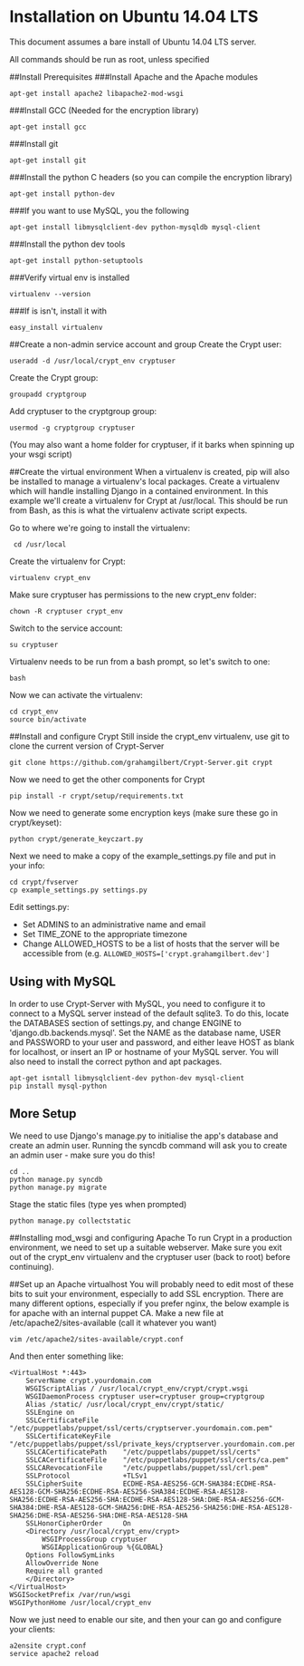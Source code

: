 Installation on Ubuntu 14.04 LTS
=====================
This document assumes a bare install of Ubuntu 14.04 LTS server. 

All commands should be run as root, unless specified

##Install Prerequisites
###Install Apache and the Apache modules

 	apt-get install apache2 libapache2-mod-wsgi

###Install GCC (Needed for the encryption library)

	apt-get install gcc

###Install git

	apt-get install git

###Install the python C headers (so you can compile  the encryption library)

	apt-get install python-dev

###If you want to use MySQL, you the following

	apt-get install libmysqlclient-dev python-mysqldb mysql-client

###Install the python dev tools

	apt-get install python-setuptools

###Verify virtual env is installed

	virtualenv --version

###If is isn't, install it with 

	easy_install virtualenv

##Create a non-admin service account and group
Create the Crypt user:

	useradd -d /usr/local/crypt_env cryptuser

Create the Crypt group:

	groupadd cryptgroup

Add cryptuser to the cryptgroup group:

	usermod -g cryptgroup cryptuser

(You may also want a home folder for cryptuser, if it barks when 
spinning up your wsgi script)

##Create the virtual environment
When a virtualenv is created, pip will also be installed to manage a 
virtualenv's local packages. Create a virtualenv which will handle 
installing Django in a contained environment. In this example we'll 
create a virtualenv for Crypt at /usr/local. This should be run from 
Bash, as this is what the virtualenv activate script expects.

Go to where we're going to install the virtualenv:

	 cd /usr/local

Create the virtualenv for Crypt:

	virtualenv crypt_env

Make sure cryptuser has permissions to the new crypt_env folder:

	chown -R cryptuser crypt_env

Switch to the service account:

	su cryptuser

Virtualenv needs to be run from a bash prompt, so let's switch to one:

	bash

Now we can activate the virtualenv:

	cd crypt_env
	source bin/activate

##Install and configure Crypt
Still inside the crypt_env virtualenv, use git to clone the current 
version of Crypt-Server

	git clone https://github.com/grahamgilbert/Crypt-Server.git crypt

Now we need to get the other components for Crypt

	pip install -r crypt/setup/requirements.txt

Now we need to generate some encryption keys (make sure these go in crypt/keyset):

	python crypt/generate_keyczart.py

Next we need to make a copy of the example_settings.py file and put 
in your info:

	cd crypt/fvserver
	cp example_settings.py settings.py

Edit settings.py:

* Set ADMINS to an administrative name and email
* Set TIME_ZONE to the appropriate timezone
* Change ALLOWED_HOSTS to be a list of hosts that the server will be 
accessible from (e.g. ``ALLOWED_HOSTS=['crypt.grahamgilbert.dev']``

## Using with MySQL
In order to use Crypt-Server with MySQL, you need to configure it to connect to 
a MySQL server instead of the default sqlite3. To do this, locate the DATABASES
section of settings.py, and change ENGINE to 'django.db.backends.mysql'. Set the 
NAME as the database name, USER and PASSWORD to your user and password, and 
either leave HOST as blank for localhost, or insert an IP or hostname of your 
MySQL server. You will also need to install the correct python and apt packages.

	apt-get isntall libmysqlclient-dev python-dev mysql-client
	pip install mysql-python


## More Setup
We need to use Django's manage.py to initialise the app's database and 
create an admin user. Running the syncdb command will ask you to create 
an admin user - make sure you do this!

	cd ..
	python manage.py syncdb
	python manage.py migrate

Stage the static files (type yes when prompted)

	python manage.py collectstatic

##Installing mod_wsgi and configuring Apache
To run Crypt in a production environment, we need to set up a suitable 
webserver. Make sure you exit out of the crypt_env virtualenv and the 
cryptuser user (back to root) before continuing).

##Set up an Apache virtualhost
You will probably need to edit most of these bits to suit your 
environment, especially to add SSL encryption. There are many different 
options, especially if you prefer nginx, the below example is for apache 
with an internal puppet CA. Make a new file at 
/etc/apache2/sites-available (call it whatever you want)

	vim /etc/apache2/sites-available/crypt.conf

And then enter something like:

	<VirtualHost *:443>
        ServerName crypt.yourdomain.com
        WSGIScriptAlias / /usr/local/crypt_env/crypt/crypt.wsgi
        WSGIDaemonProcess cryptuser user=cryptuser group=cryptgroup
        Alias /static/ /usr/local/crypt_env/crypt/static/
        SSLEngine on
        SSLCertificateFile      "/etc/puppetlabs/puppet/ssl/certs/cryptserver.yourdomain.com.pem"
        SSLCertificateKeyFile   "/etc/puppetlabs/puppet/ssl/private_keys/cryptserver.yourdomain.com.pem"
        SSLCACertificatePath    "/etc/puppetlabs/puppet/ssl/certs"
        SSLCACertificateFile    "/etc/puppetlabs/puppet/ssl/certs/ca.pem"
        SSLCARevocationFile     "/etc/puppetlabs/puppet/ssl/crl.pem"
        SSLProtocol             +TLSv1
        SSLCipherSuite          ECDHE-RSA-AES256-GCM-SHA384:ECDHE-RSA-AES128-GCM-SHA256:ECDHE-RSA-AES256-SHA384:ECDHE-RSA-AES128-SHA256:ECDHE-RSA-AES256-SHA:ECDHE-RSA-AES128-SHA:DHE-RSA-AES256-GCM-SHA384:DHE-RSA-AES128-GCM-SHA256:DHE-RSA-AES256-SHA256:DHE-RSA-AES128-SHA256:DHE-RSA-AES256-SHA:DHE-RSA-AES128-SHA
        SSLHonorCipherOrder     On
        <Directory /usr/local/crypt_env/crypt>
            WSGIProcessGroup cryptuser
            WSGIApplicationGroup %{GLOBAL}
	    Options FollowSymLinks
	    AllowOverride None
	    Require all granted
        </Directory>
    </VirtualHost>
    WSGISocketPrefix /var/run/wsgi
    WSGIPythonHome /usr/local/crypt_env

Now we just need to enable our site, and then your can go and configure 
your clients:

	a2ensite crypt.conf
	service apache2 reload
